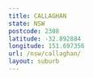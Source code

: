 ```yaml
---
title: CALLAGHAN
state: NSW
postcode: 2308
latitude: -32.892884
longitude: 151.697356
url: /nsw/callaghan/
layout: suburb
---
```

